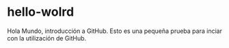 # hello-wolrd
Hola Mundo, introducción a GitHub.
Esto es una pequeña prueba para inciar con la utilización de GitHub.
